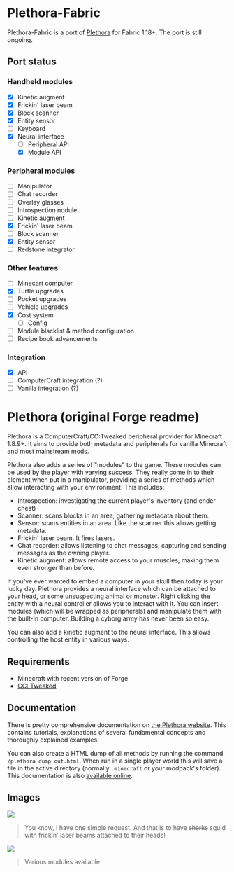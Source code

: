 # Plethora-Fabric

Plethora-Fabric is a port of [Plethora](https://github.com/SquidDev-CC/plethora) for Fabric 1.18+. The port is still
ongoing.

## Port status
### Handheld modules
- [x] Kinetic augment
- [x] Frickin' laser beam
- [x] Block scanner
- [x] Entity sensor
- [ ] Keyboard
- [x] Neural interface
  - [ ] Peripheral API
  - [x] Module API

### Peripheral modules
- [ ] Manipulator
- [ ] Chat recorder
- [ ] Overlay glasses
- [ ] Introspection nodule
- [ ] Kinetic augment
- [x] Frickin' laser beam
- [ ] Block scanner
- [x] Entity sensor
- [ ] Redstone integrator

### Other features
- [ ] Minecart computer
- [x] Turtle upgrades
- [ ] Pocket upgrades
- [ ] Vehicle upgrades
- [x] Cost system
  - [ ] Config
- [ ] Module blacklist & method configuration
- [ ] Recipe book advancements

### Integration
- [x] API
- [ ] ComputerCraft integration (?)
- [ ] Vanilla integration (?)

# Plethora (original Forge readme)

Plethora is a ComputerCraft/CC:Tweaked peripheral provider for Minecraft 1.8.9+. It aims to provide both metadata and
peripherals for vanilla Minecraft and most mainstream mods.

Plethora also adds a series of "modules" to the game. These modules can be used by the player with varying success.
They really come in to their element when put in a manipulator, providing a series of methods which allow
interacting with your environment. This includes:
- Introspection: investigating the current player's inventory (and ender chest)
- Scanner: scans blocks in an area, gathering metadata about them.
- Sensor: scans entities in an area. Like the scanner this allows getting metadata.
- Frickin' laser beam. It fires lasers.
- Chat recorder: allows listening to chat messages, capturing and sending messages as the owning player.
- Kinetic augment: allows remote access to your muscles, making them even stronger than before.

If you've ever wanted to embed a computer in your skull then today is your lucky day. Plethora provides a neural
interface which can be attached to your head, or some unsuspecting animal or monster. Right clicking the entity with a
neural controller allows you to interact with it. You can insert modules (which will be wrapped as peripherals) and
manipulate them with the built-in computer. Building a cyborg army has never been so easy.

You can also add a kinetic augment to the neural interface. This allows controlling the host entity in various ways.

## Requirements
- Minecraft with recent version of Forge
- [CC: Tweaked](http://minecraft.curseforge.com/projects/cc-tweaked)

## Documentation
There is pretty comprehensive documentation on [the Plethora website](https://squiddev-cc.github.io/plethora/). This
contains tutorials, explanations of several fundamental concepts and thoroughly explained examples.

You can also create a HTML dump of all methods by running the command `/plethora dump out.html`. When run in a single
player world this will save a file in the active directory (normally `.minecraft` or your modpack's folder). This
documentation is also [available online](http://squiddev-cc.github.io/plethora/methods.html).

## Images
![](https://squiddev-cc.github.io/plethora/images/squids-laser.png)

> You know, I have one simple request. And that is to have ~~sharks~~ squid with frickin' laser beams attached to their heads!

![](https://squiddev-cc.github.io/plethora/images/modules.png)

> Various modules available
